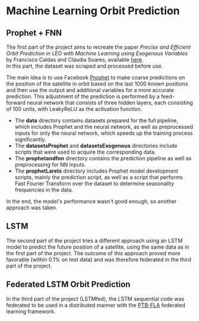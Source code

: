 # Machine Learning Orbit Prediction

## Prophet + FNN  
The first part of the project aims to recreate the paper *Precise and Efficient Orbit Prediction in LEO with Machine Learning using Exogenous Variables* by Francisco Caldas and Cláudia Soares, available [here](https://arxiv.org/abs/2407.11026).  
In this part, the dataset was scraped and processed before use.

The main idea is to use Facebook [Prophet](https://facebook.github.io/prophet/) to make coarse predictions on the position of the satellite in orbit based on the last 1000 known positions and then use the output and additional variables for a more accurate prediction. This adjustment of the prediction is performed by a feed-forward neural network that consists of three hidden layers, each consisting of 100 units, with LeakyReLU as the activation function.

- The **data** directory contains datasets prepared for the full pipeline, which includes Prophet and the neural network, as well as preprocessed inputs for only the neural network, which speeds up the training process significantly.
- The **datasetsProphet** and **datasetsExogenous** directories include scripts that were used to acquire the corresponding data.
- The **prophetandfnn** directory contains the prediction pipeline as well as preprocessing for NN inputs.
- The **prophetLarets** directory includes Prophet model development scripts, mainly the prediction script, as well as a script that performs Fast Fourier Transform over the dataset to determine seasonality frequencies in the data.

In the end, the model's performance wasn't good enough, so another approach was taken.

## LSTM  
The second part of the project tries a different approach using an LSTM model to predict the future position of a satellite, using the same data as in the first part of the project. The outcome of this approach proved more favorable (within 0.1% on test data) and was therefore federated in the third part of the project.

## Federated LSTM Orbit Prediction  
In the third part of the project (LSTMfed), the LSTM sequential code was federated to be used in a distributed manner with the [PTB-FLA](https://github.com/miroslav-popovic/ptbfla) federated learning framework.

